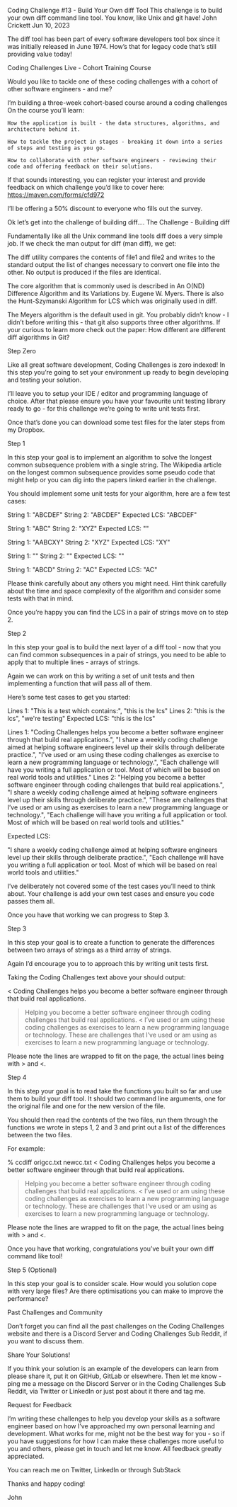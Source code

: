 Coding Challenge #13 - Build Your Own diff Tool
This challenge is to build your own diff command line tool. You know, like Unix and git have!
John Crickett
Jun 10, 2023

The diff tool has been part of every software developers tool box since it was initially released in June 1974. How’s that for legacy code that’s still providing value today!

Coding Challenges Live - Cohort Training Course

Would you like to tackle one of these coding challenges with a cohort of other software engineers - and me?

I’m building a three-week cohort-based course around a coding challenges On the course you’ll learn:

    How the application is built - the data structures, algorithms, and architecture behind it.

    How to tackle the project in stages - breaking it down into a series of steps and testing as you go.

    How to collaborate with other software engineers - reviewing their code and offering feedback on their solutions.

If that sounds interesting, you can register your interest and provide feedback on which challenge you’d like to cover here: https://maven.com/forms/cfd972

I’ll be offering a 50% discount to everyone who fills out the survey.

Ok let’s get into the challenge of building diff….
The Challenge - Building diff

Fundamentally like all the Unix command line tools diff does a very simple job. If we check the man output for diff (man diff), we get:

The diff utility compares the contents of file1 and file2 and writes 
to the standard output the list of changes necessary to convert one 
file into the other.  No output is produced if the files are identical.

The core algorithm that is commonly used is described in An O(ND) Difference Algorithm and its Variations by. Eugene W. Myers. There is also the Hunt-Szymanski Algorithm for LCS which was originally used in diff.

The Meyers algorithm is the default used in git. You probably didn’t know - I didn’t before writing this - that git also supports three other algorithms. If your curious to learn more check out the paper: How different are different diff algorithms in Git?

Step Zero

Like all great software development, Coding Challenges is zero indexed! In this step you’re going to set your environment up ready to begin developing and testing your solution.

I’ll leave you to setup your IDE / editor and programming language of choice. After that please ensure you have your favourite unit testing library ready to go - for this challenge we’re going to write unit tests first.

Once that’s done you can download some test files for the later steps from my Dropbox.

Step 1

In this step your goal is to implement an algorithm to solve the longest common subsequence problem with a single string. The Wikipedia article on the longest common subsequence provides some pseudo code that might help or you can dig into the papers linked earlier in the challenge.

You should implement some unit tests for your algorithm, here are a few test cases:

String 1: "ABCDEF"
String 2: "ABCDEF"
Expected LCS: "ABCDEF"

String 1: "ABC"
String 2: "XYZ"
Expected LCS: ""

String 1: "AABCXY"
String 2: "XYZ"
Expected LCS: "XY"

String 1: ""
String 2: ""
Expected LCS: ""

String 1: "ABCD"
String 2: "AC"
Expected LCS: "AC"

Please think carefully about any others you might need. Hint think carefully about the time and space complexity of the algorithm and consider some tests with that in mind.

Once you’re happy you can find the LCS in a pair of strings move on to step 2.

Step 2

In this step your goal is to build the next layer of a diff tool - now that you can find common subsequences in a pair of strings, you need to be able to apply that to multiple lines - arrays of strings.

Again we can work on this by writing a set of unit tests and then implementing a function that will pass all of them.

Here’s some test cases to get you started:

Lines 1: "This is a test which contains:", "this is the lcs"
Lines 2: "this is the lcs", "we're testing"
Expected LCS: "this is the lcs"

Lines 1: "Coding Challenges helps you become a better software engineer through
          that build real applications.",
         "I share a weekly coding challenge aimed at helping software
          engineers level up their skills through deliberate practice.",
         "I’ve used or am using these coding challenges as exercise 
          to learn a new programming language or technology.",
         "Each challenge will have you writing a full application or
          tool. Most of which will be based on real world tools and
          utilities."
Lines 2: "Helping you become a better software engineer through
          coding challenges that build real applications.",
         "I share a weekly coding challenge aimed at helping software
          engineers level up their skills through deliberate practice.",
         "These are challenges that I’ve used or am using as exercises
          to learn a new programming language or technology.",
         "Each challenge will have you writing a full application or
          tool. Most of which will be based on real world tools and
          utilities."

Expected LCS:

"I share a weekly coding challenge aimed at helping software engineers level up their skills through deliberate practice.",
"Each challenge will have you writing a full application or tool. Most of which will be based on real world tools and utilities."

I’ve deliberately not covered some of the test cases you’ll need to think about. Your challenge is add your own test cases and ensure you code passes them all.

Once you have that working we can progress to Step 3.

Step 3

In this step your goal is to create a function to generate the differences between two arrays of strings as a third array of strings.

Again I’d encourage you to to approach this by writing unit tests first.

Taking the Coding Challenges text above your should output:

< Coding Challenges helps you become a better software engineer through
  that build real applications.
> Helping you become a better software engineer through coding
challenges that build real applications.
< I’ve used or am using these coding challenges as exercises to learn a
  new programming language or technology.
> These are challenges that I’ve used or am using as exercises to learn
  a new programming language or technology.

Please note the lines are wrapped to fit on the page, the actual lines being with > and <.

Step 4

In this step your goal is to read take the functions you built so far and use them to build your diff tool. It should two command line arguments, one for the original file and one for the new version of the file.

You should then read the contents of the two files, run them through the functions we wrote in steps 1, 2 and 3 and print out a list of the differences between the two files.

For example:

% ccdiff origcc.txt newcc.txt
< Coding Challenges helps you become a better software engineer through
  that build real applications.
> Helping you become a better software engineer through coding challenges that build real applications.
< I’ve used or am using these coding challenges as exercises to learn a
  new programming language or technology.
> These are challenges that I’ve used or am using as exercises to learn
  a new programming language or technology.

Please note the lines are wrapped to fit on the page, the actual lines being with > and <.

Once you have that working, congratulations you’ve built your own diff command like tool!

Step 5 (Optional)

In this step your goal is to consider scale. How would you solution cope with very large files? Are there optimisations you can make to improve the performance?

Past Challenges and Community

Don’t forget you can find all the past challenges on the Coding Challenges website and there is a Discord Server and Coding Challenges Sub Reddit, if you want to discuss them.

Share Your Solutions!

If you think your solution is an example of the developers can learn from please share it, put it on GitHub, GitLab or elsewhere. Then let me know - ping me a message on the Discord Server or in the Coding Challenges Sub Reddit, via Twitter or LinkedIn or just post about it there and tag me.

Request for Feedback

I’m writing these challenges to help you develop your skills as a software engineer based on how I’ve approached my own personal learning and development. What works for me, might not be the best way for you - so if you have suggestions for how I can make these challenges more useful to you and others, please get in touch and let me know. All feedback greatly appreciated.

You can reach me on Twitter, LinkedIn or through SubStack

Thanks and happy coding!

John